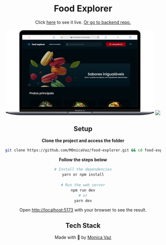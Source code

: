 <div align="center">
 <h1>Food Explorer</h1>
  Click <a href = "https://food-explorer-one.vercel.app/">here</a> to see it live. <a href = "https://github.com/M0nicaVaz/food-explorer-api">Or go to backend repo.</a> 
  <br>
  <br>
  
  <div float="left">
   <img src="./.github/desktop.png" width="480px" > 
    <img src="./.github/mobile.gif" width="180px" >
  </div>
  
## Setup

**Clone the project and access the folder**

```bash
git clone https://github.com/M0nicaVaz/food-explorer.git && cd food-explorer
```

**Follow the steps below**
  
```bash
# Install the dependencies
yarn or npm install

# Run the web server
npm run dev
# or
yarn dev
```

Open [http://localhost:5173](http://localhost:5173) with your browser to see the result.

## Tech Stack
Made with 💜 by <a href="https://www.linkedin.com/in/monica-vaz/"> Monica Vaz </a> 
</div>
